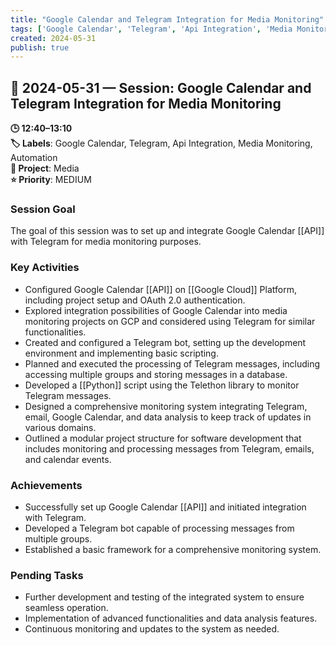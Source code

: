 ```yaml
---
title: "Google Calendar and Telegram Integration for Media Monitoring"
tags: ['Google Calendar', 'Telegram', 'Api Integration', 'Media Monitoring', 'Automation']
created: 2024-05-31
publish: true
---
```


## 📅 2024-05-31 — Session: Google Calendar and Telegram Integration for Media Monitoring

**🕒 12:40–13:10**  
**🏷️ Labels**: Google Calendar, Telegram, Api Integration, Media Monitoring, Automation  
**📂 Project**: Media  
**⭐ Priority**: MEDIUM  


### Session Goal
The goal of this session was to set up and integrate Google Calendar [[API]] with Telegram for media monitoring purposes.

### Key Activities
- Configured Google Calendar [[API]] on [[Google Cloud]] Platform, including project setup and OAuth 2.0 authentication.
- Explored integration possibilities of Google Calendar into media monitoring projects on GCP and considered using Telegram for similar functionalities.
- Created and configured a Telegram bot, setting up the development environment and implementing basic scripting.
- Planned and executed the processing of Telegram messages, including accessing multiple groups and storing messages in a database.
- Developed a [[Python]] script using the Telethon library to monitor Telegram messages.
- Designed a comprehensive monitoring system integrating Telegram, email, Google Calendar, and data analysis to keep track of updates in various domains.
- Outlined a modular project structure for software development that includes monitoring and processing messages from Telegram, emails, and calendar events.

### Achievements
- Successfully set up Google Calendar [[API]] and initiated integration with Telegram.
- Developed a Telegram bot capable of processing messages from multiple groups.
- Established a basic framework for a comprehensive monitoring system.

### Pending Tasks
- Further development and testing of the integrated system to ensure seamless operation.
- Implementation of advanced functionalities and data analysis features.
- Continuous monitoring and updates to the system as needed.

